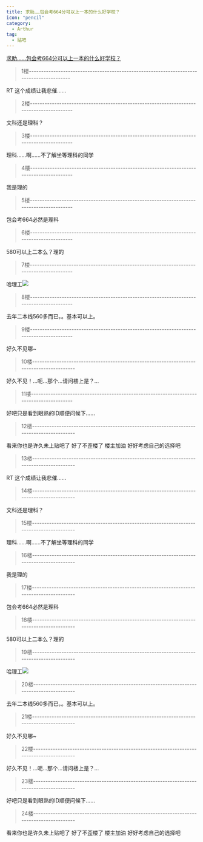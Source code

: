 ```yaml
---
title: 求助……包会考664分可以上一本的什么好学校？
icon: "pencil"
category:
  - Arthur
tag:
  - 贴吧
---
```


[求助……包会考664分可以上一本的什么好学校？](https://tieba.baidu.com/p/1120265255?pid=12877473016&cid=0#12877473016)


>1楼-----------------------------------------------------------------------------------------

RT 这个成绩让我悲催……

>2楼-----------------------------------------------------------------------------------------

文科还是理科？

>3楼-----------------------------------------------------------------------------------------

理科……啊……不了解坐等理科的同学

>4楼-----------------------------------------------------------------------------------------

我是理的

>5楼-----------------------------------------------------------------------------------------

包会考664必然是理科

>6楼-----------------------------------------------------------------------------------------

580可以上二本么？理的

>7楼-----------------------------------------------------------------------------------------

哈理工![](https://gsp0.baidu.com/5aAHeD3nKhI2p27j8IqW0jdnxx1xbK/tb/editor/images/jd/j_0012.gif)

>8楼-----------------------------------------------------------------------------------------

去年二本线560多而已，。基本可以上。

>9楼-----------------------------------------------------------------------------------------

好久不见哪~

>10楼-----------------------------------------------------------------------------------------

好久不见！...呃...那个...请问楼上是？...

>11楼-----------------------------------------------------------------------------------------

好吧只是看到眼熟的ID顺便问候下……

>12楼-----------------------------------------------------------------------------------------

看来你也是许久未上贴吧了 好了不歪楼了 楼主加油 好好考虑自己的选择吧

>13楼-----------------------------------------------------------------------------------------

RT 这个成绩让我悲催……

>14楼-----------------------------------------------------------------------------------------

文科还是理科？

>15楼-----------------------------------------------------------------------------------------

理科……啊……不了解坐等理科的同学

>16楼-----------------------------------------------------------------------------------------

我是理的

>17楼-----------------------------------------------------------------------------------------

包会考664必然是理科

>18楼-----------------------------------------------------------------------------------------

580可以上二本么？理的

>19楼-----------------------------------------------------------------------------------------

哈理工![](https://gsp0.baidu.com/5aAHeD3nKhI2p27j8IqW0jdnxx1xbK/tb/editor/images/jd/j_0012.gif)

>20楼-----------------------------------------------------------------------------------------

去年二本线560多而已，。基本可以上。

>21楼-----------------------------------------------------------------------------------------

好久不见哪~

>22楼-----------------------------------------------------------------------------------------

好久不见！...呃...那个...请问楼上是？...

>23楼-----------------------------------------------------------------------------------------

好吧只是看到眼熟的ID顺便问候下……

>24楼-----------------------------------------------------------------------------------------

看来你也是许久未上贴吧了 好了不歪楼了 楼主加油 好好考虑自己的选择吧
